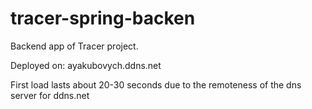 # tracer-spring-backen

Backend app of Tracer project.

Deployed on: ayakubovych.ddns.net

First load lasts about 20-30 seconds due to the remoteness of the dns server for ddns.net
